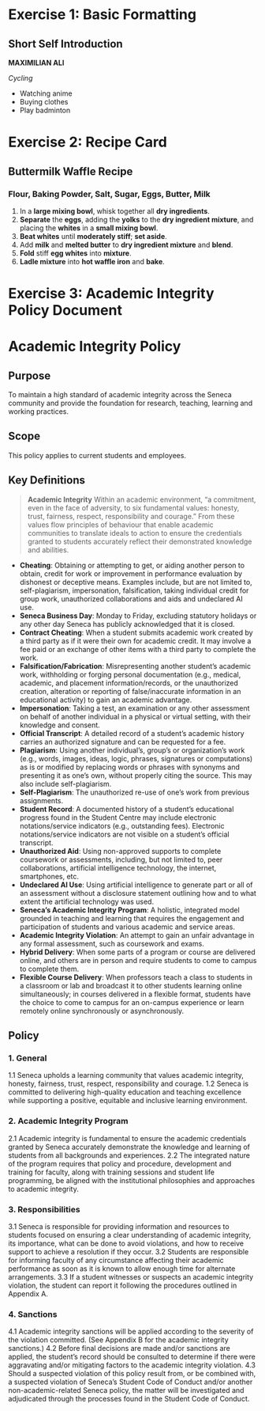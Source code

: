 # Exercise 1: Basic Formatting

## Short Self Introduction

**MAXIMILIAN ALI**

*Cycling*
- Watching anime
- Buying clothes
- Play badminton

# Exercise 2: Recipe Card

## Buttermilk Waffle Recipe
### Flour, Baking Powder, Salt, Sugar, Eggs, Butter, Milk
1. In a **large mixing bowl**, whisk together all **dry ingredients**.
2. **Separate** the **eggs**, adding the **yolks** to the **dry ingredient mixture**, and placing the **whites** in a **small mixing bowl**.
3. **Beat whites** until **moderately stiff**; **set aside**.
4. Add **milk** and **melted butter** to **dry ingredient mixture** and **blend**.
5. **Fold** stiff **egg whites** into **mixture**.
6. **Ladle mixture** into **hot waffle iron** and **bake**.

# Exercise 3: Academic Integrity Policy Document

# Academic Integrity Policy

## Purpose
To maintain a high standard of academic integrity across the Seneca community and provide the foundation for research, teaching, learning and working practices. 

## Scope
This policy applies to current students and employees.

## Key Definitions

> **Academic Integrity**
> Within an academic environment, “a commitment, even in the face of adversity, to six fundamental values: honesty, trust, fairness, respect, responsibility and courage.” From these values flow principles of behaviour that enable academic communities to translate ideals to action to ensure the credentials granted to students accurately reflect their demonstrated knowledge and abilities.

- **Cheating**: Obtaining or attempting to get, or aiding another person to obtain, credit for work or improvement in performance evaluation by dishonest or deceptive means. Examples include, but are not limited to, self-plagiarism, impersonation, falsification, taking individual credit for group work, unauthorized collaborations and aids and undeclared AI use.
- **Seneca Business Day**: Monday to Friday, excluding statutory holidays or any other day Seneca has publicly acknowledged that it is closed.
- **Contract Cheating**: When a student submits academic work created by a third party as if it were their own for academic credit. It may involve a fee paid or an exchange of other items with a third party to complete the work.
- **Falsification/Fabrication**: Misrepresenting another student’s academic work, withholding or forging personal documentation (e.g., medical, academic, and placement information/records, or the unauthorized creation, alteration or reporting of false/inaccurate information in an educational activity) to gain an academic advantage.
- **Impersonation**: Taking a test, an examination or any other assessment on behalf of another individual in a physical or virtual setting, with their knowledge and consent. 
- **Official Transcript**: A detailed record of a student’s academic history carries an authorized signature and can be requested for a fee.
- **Plagiarism**: Using another individual’s, group’s or organization’s work (e.g., words, images, ideas, logic, phrases, signatures or computations) as is or modified by replacing words or phrases with synonyms and presenting it as one’s own, without properly citing the source. This may also include self-plagiarism. 
- **Self-Plagiarism**: The unauthorized re-use of one’s work from previous assignments.
- **Student Record**: A documented history of a student’s educational progress found in the Student Centre may include electronic notations/service indicators (e.g., outstanding fees). Electronic notations/service indicators are not visible on a student’s official transcript. 
- **Unauthorized Aid**: Using non-approved supports to complete coursework or assessments, including, but not limited to, peer collaborations, artificial intelligence technology, the internet, smartphones, etc.
- **Undeclared AI Use**: Using artificial intelligence to generate part or all of an assessment without a disclosure statement outlining how and to what extent the artificial technology was used.
- **Seneca’s Academic Integrity Program**: A holistic, integrated model grounded in teaching and learning that requires the engagement and participation of students and various academic and service areas.
- **Academic Integrity Violation**: An attempt to gain an unfair advantage in any formal assessment, such as coursework and exams.
- **Hybrid Delivery**: When some parts of a program or course are delivered online, and others are in person and require students to come to campus to complete them.
- **Flexible Course Delivery**: When professors teach a class to students in a classroom or lab and broadcast it to other students learning online simultaneously; in courses delivered in a flexible format, students have the choice to come to campus for an on-campus experience or learn remotely online synchronously or asynchronously. 
## Policy

### 1. General

1.1 Seneca upholds a learning community that values academic integrity, honesty, fairness, trust, respect, responsibility and courage.
1.2 Seneca is committed to delivering high-quality education and teaching excellence while supporting a positive, equitable and inclusive learning environment.  

### 2. Academic Integrity Program

2.1 Academic integrity is fundamental to ensure the academic credentials granted by Seneca accurately demonstrate the knowledge and learning of students from all backgrounds and experiences.
2.2 The integrated nature of the program requires that policy and procedure, development and training for faculty, along with training sessions and student life programming, be aligned with the institutional philosophies and approaches to academic integrity.

### 3. Responsibilities

3.1 Seneca is responsible for providing information and resources to students focused on ensuring a clear understanding of academic integrity, its importance, what can be done to avoid violations, and how to receive support to achieve a resolution if they occur.
3.2 Students are responsible for informing faculty of any circumstance affecting their academic performance as soon as it is known to allow enough time for alternate arrangements.
3.3 If a student witnesses or suspects an academic integrity violation, the student can report it following the procedures outlined in Appendix A.
### 4. Sanctions

4.1 Academic integrity sanctions will be applied according to the severity of the violation committed. (See Appendix B for the academic integrity sanctions.)
4.2 Before final decisions are made and/or sanctions are applied, the student’s record should be consulted to determine if there were aggravating and/or mitigating factors to the academic integrity violation.
4.3 Should a suspected violation of this policy result from, or be combined with, a suspected violation of Seneca’s Student Code of Conduct and/or another non-academic-related Seneca policy, the matter will be investigated and adjudicated through the processes found in the Student Code of Conduct.
